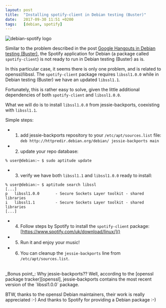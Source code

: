 ```yaml
---
layout: post
title:  "Installing spotify-client in Debian testing (Buster)"
date:   2017-09-30 11:51 +0200
tags:	[debian, spotify]
---
```


![debian-spotify logo][logo]

Similar to the problem described in the post
[Google Hangouts in Debian testing (Buster)][hangout], the Spotify application
for Debian (a package called `spotify-client`) is not ready to run in 
Debian testing (Buster) as is.

<!--more-->

In this particular case, it seems there is only one problem, and is related to
openssl/libssl. The `spotify-client` package requires `libssl1.0.0` while in
Debian testing (Buster) we have an updated `libssl1.1`.

Fortunately, this is rather easy to solve, given the little additional
dependencies of both `spotify-client` and `libssl1.0.0`.

What we will do is to install `libssl1.0.0` from jessie-backports, coexisting
with `libssl1.1`.

Simple steps:

* 1) add jessie-backports repository to your `/etc/apt/sources.list` file: <br/>
`deb http://httpredir.debian.org/debian/ jessie-backports main`

* 2) update your repo database:
```
% user@debian:~ $ sudo aptitude update
```

* 3) verify we have both `libssl1.1` and `libssl1.0.0` ready to install:
```
% user@debian:~ $ aptitude search libssl
[...]
p   libssl1.0.0       - Secure Sockets Layer toolkit - shared libraries                                       
i   libssl1.1         - Secure Sockets Layer toolkit - shared libraries
[...]
```

* 4) Follow steps by Spotify to install the `spotify-client` package: <br/>
[https://www.spotify.com/uk/download/linux/]()

* 5) Run it and enjoy your music!

* 6) You can cleanup the `jessie-backports` line from `/etc/apt/sources.list`.

<br/>
_Bonus point_: Why jessie-backports?? Well, according to the
[openssl package tracker][openssl], jessie-backports contains the most recent
version of the `libssl1.0.0` package.

BTW, thanks to the openssl Debian maintainers, their work is really
appreciated :-) And thanks to Spotify for providing a Debian package :-)

[logo]:		{{site.url}}/assets/debian-logo-spotify.png
[hangout]:	{{site.url}}/2017/09/12/google-hangout-buster-testing.html
[openssl]:	https://tracker.debian.org/pkg/openssl
